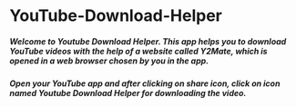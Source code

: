 # YouTube-Download-Helper
##### Welcome to Youtube Download Helper. This app helps you to download YouTube videos with the help of a website called Y2Mate, which is opened in a web browser chosen by you in the app. 
##### Open your YouTube app and after clicking on share icon, click on icon named Youtube Download Helper for downloading the video.
